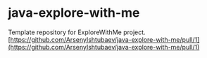 # java-explore-with-me
Template repository for ExploreWithMe project.
[https://github.com/ArsenyIshtubaev/java-explore-with-me/pull/1](https://github.com/ArsenyIshtubaev/java-explore-with-me/pull/1)
